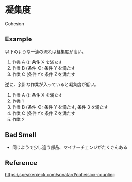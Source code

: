 # 凝集度

Cohesion

## Example

以下のような一連の流れは凝集度が高い。

1. 作業 A (): 条件 X を満たす
2. 作業 B (条件 X): 条件 Y を満たす
3. 作業 C (条件 Y): 条件 Z を満たす

逆に、余計な作業が入っていると凝集度が低い。

1. 作業 A (): 条件 X を満たす
2. 作業 1
3. 作業 B (条件 X): 条件 Y を満たす, 条件 3 を満たす
4. 作業 C (条件 Y): 条件 Z を満たす
5. 作業 2

## Bad Smell

- 同じようで少し違う部品、マイナーチェンジがたくさんある

## Reference

https://speakerdeck.com/sonatard/coheision-coupling
